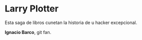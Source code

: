 # Larry Plotter

Esta saga de libros cunetan la historia de u hacker excepcional.

**Ignacio Barco**, git fan.

